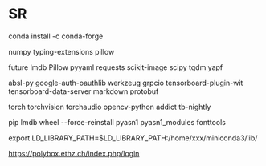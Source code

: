 # SR

conda install -c conda-forge 

numpy typing-extensions pillow

future lmdb Pillow pyyaml requests scikit-image scipy tqdm yapf

absl-py google-auth-oauthlib werkzeug grpcio tensorboard-plugin-wit tensorboard-data-server markdown protobuf

torch torchvision torchaudio opencv-python addict tb-nightly

pip lmdb wheel --force-reinstall  pyasn1 pyasn1_modules fonttools

export LD_LIBRARY_PATH=$LD_LIBRARY_PATH:/home/xxx/miniconda3/lib/

https://polybox.ethz.ch/index.php/login
